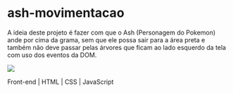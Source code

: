 # ash-movimentacao

A ideia deste projeto é fazer com que o Ash (Personagem do Pokemon) ande por cima da grama, sem que ele possa sair para a área preta e também não deve passar pelas árvores que ficam ao lado esquerdo da tela com uso dos eventos da DOM.

![](https://i.imgur.com/jkbc4cO.png)

Front-end | HTML | CSS | JavaScript
